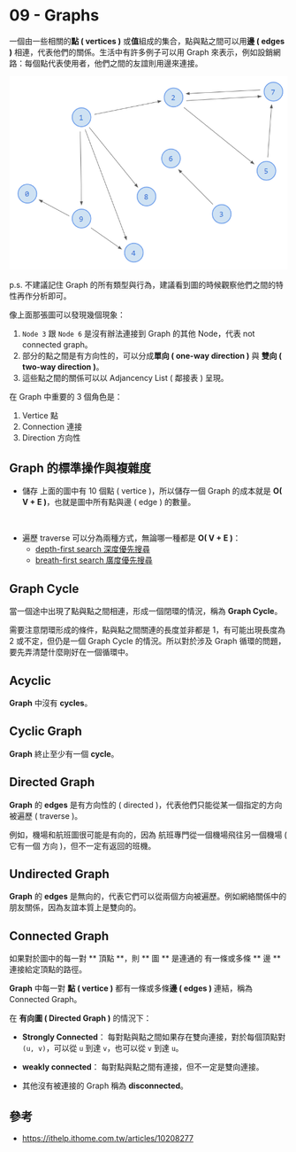 # 09 - Graphs
一個由一些相關的**點 ( vertices )** 或**值**組成的集合，點與點之間可以用**邊 ( edges )** 相連，代表他們的關係。生活中有許多例子可以用 Graph 來表示，例如設銷網路：每個點代表使用者，他們之間的友誼則用邊來連接。

![](/images/9-1.png)

p.s. 不建議記住 Graph 的所有類型與行為，建議看到圖的時候觀察他們之間的特性再作分析即可。

像上面那張圖可以發現幾個現象：
1. `Node 3` 跟 `Node 6` 是沒有辦法連接到 Graph 的其他 Node，代表 not connected graph。
2. 部分的點之間是有方向性的，可以分成**單向 ( one-way direction )** 與 **雙向 ( two-way direction )**。
3. 這些點之間的關係可以以 Adjancency List ( 鄰接表 ) 呈現。

在 Graph 中重要的 3 個角色是：
1. Vertice 點
2. Connection 連接
3. Direction 方向性

## Graph 的標準操作與複雜度
* 儲存
上面的圖中有 10 個點 ( vertice )，所以儲存一個 Graph 的成本就是 **O( V + E )**，也就是圖中所有點與邊 ( edge ) 的數量。
<br/>

* 遍歷 traverse
可以分為兩種方式，無論哪一種都是 **O( V + E )**：
  * [depth-first search 深度優先搜尋](https://alrightchiu.github.io/SecondRound/graph-depth-first-searchdfsshen-du-you-xian-sou-xun.html)
  * [breath-first search 廣度優先搜尋](https://alrightchiu.github.io/SecondRound/graph-breadth-first-searchbfsguang-du-you-xian-sou-xun.html) 

## Graph Cycle
當一個途中出現了點與點之間相連，形成一個閉環的情況，稱為 **Graph Cycle**。

需要注意閉環形成的條件，點與點之間關連的長度並非都是 1，有可能出現長度為 2 或不定，但仍是一個 Graph Cycle 的情況。所以對於涉及 Graph 循環的問題，要先弄清楚什麼剛好在一個循環中。

## Acyclic
**Graph** 中沒有 **cycles**。

## Cyclic Graph
**Graph** 終止至少有一個 **cycle**。

## Directed Graph
**Graph** 的 **edges** 是有方向性的 ( directed )，代表他們只能從某一個指定的方向被遍歷 ( traverse )。

例如，機場和航班圖很可能是有向的，因為
航班專門從一個機場飛往另一個機場 ( 它有一個
方向 )，但不一定有返回的班機。

## Undirected Graph
**Graph** 的 **edges** 是無向的，代表它們可以從兩個方向被遍歷。例如網絡關係中的朋友關係，因為友誼本質上是雙向的。

## Connected Graph
如果對於圖中的每一對 ** 頂點 **，則 ** 圖 ** 是連通的
有一條或多條 ** 邊 ** 連接給定頂點的路徑。

**Graph** 中每一對 **點 ( vertice )** 都有一條或多條**邊 ( edges )** 連結，稱為 Connected Graph。

在 **有向圖 ( Directed Graph )** 的情況下：

* **Strongly Connected**：
每對點與點之間如果存在雙向連接，對於每個頂點對 `(u, v)`，可以從 `u` 到達 `v`，也可以從 `v` 到達 `u`。

* **weakly connected**：
每對點與點之間有連接，但不一定是雙向連接。

* 其他沒有被連接的 Graph 稱為 **disconnected**。

## 參考
* https://ithelp.ithome.com.tw/articles/10208277